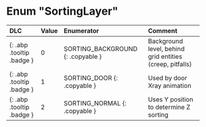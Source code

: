 # Enum "SortingLayer"
|DLC|Value|Enumerator|Comment|
|:--|:--|:--|:--|
|[ ](#){: .abp .tooltip .badge }|0 |SORTING_BACKGROUND {: .copyable } | Background level, behind grid entities (creep, pitfalls) <br> | 
|[ ](#){: .abp .tooltip .badge }|1 |SORTING_DOOR {: .copyable } | Used by door Xray animation <br> | 
|[ ](#){: .abp .tooltip .badge }|2 |SORTING_NORMAL {: .copyable } | Uses Y position to determine Z sorting <br> | 